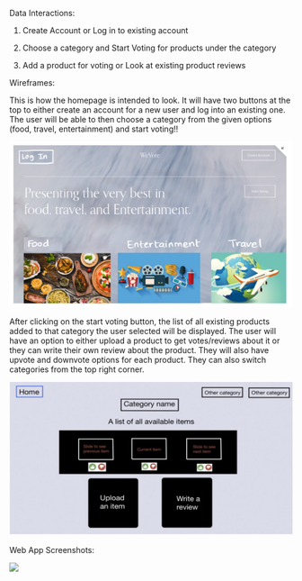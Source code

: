 
Data Interactions:

1. Create Account or Log in to existing account 

2. Choose a category and Start Voting for products under the category

3. Add a product for voting or Look at existing product reviews


Wireframes:

This is how the homepage is intended to look. It will have two buttons at the top to either create an account for a new user and log into an existing one. The user will be able to then choose a category from the given options (food, travel, entertainment) and start voting!!

![](imgs/homepage.png)

After clicking on the start voting button, the list of all existing products added to that category the user selected will be displayed. The user will have an option to either upload a product to get votes/reviews about it or they can write their own review about the product. They will also have upvote and downvote options for each product. They can also switch categories from the top right corner. 

![](imgs/page2.png)


Web App Screenshots:

![](cs326-final-delta/imgs/index.png)